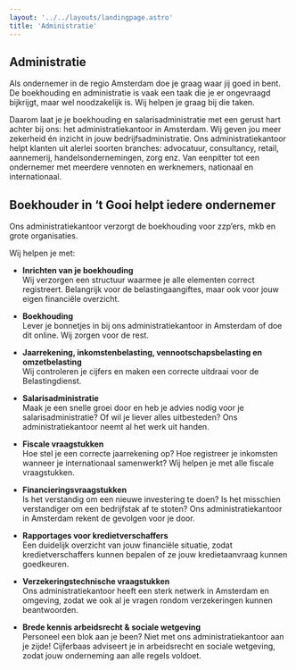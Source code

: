 ```yaml
---
layout: '../../layouts/landingpage.astro'
title: 'Administratie'
---
```


## Administratie

Als ondernemer in de regio Amsterdam doe je graag waar jij goed in bent. De boekhouding en administratie is vaak een taak die je er ongevraagd bijkrijgt, maar wel noodzakelijk is. Wij helpen je graag bij die taken.

Daarom laat je je boekhouding en salarisadministratie met een gerust hart achter bij ons: het administratiekantoor in Amsterdam. Wij geven jou meer zekerheid én inzicht in jouw bedrijfsadministratie. Ons administratiekantoor helpt klanten uit alerlei soorten branches: advocatuur, consultancy, retail, aannemerij, handelsondernemingen, zorg enz. Van eenpitter tot een ondernemer met meerdere vennoten en werknemers, nationaal en internationaal.

## Boekhouder in ‘t Gooi helpt iedere ondernemer

Ons administratiekantoor verzorgt de boekhouding voor zzp’ers, mkb en grote organisaties.

Wij helpen je met:

-   **Inrichten van je boekhouding**  
    Wij verzorgen een structuur waarmee je alle elementen correct registreert. Belangrijk voor de belastingaangiftes, maar ook voor jouw eigen financiële overzicht.

-   **Boekhouding**  
    Lever je bonnetjes in bij ons administratiekantoor in Amsterdam of doe dit online. Wij zorgen voor de rest.
    
-   **Jaarrekening, inkomstenbelasting, vennootschapsbelasting en omzetbelasting**  
    Wij controleren je cijfers en maken een correcte uitdraai voor de Belastingdienst.
-   **Salarisadministratie**  
    Maak je een snelle groei door en heb je advies nodig voor je salarisadministratie? Of wil je liever alles uitbesteden? Ons administratiekantoor neemt al het werk uit handen.
-   **Fiscale vraagstukken**  
    Hoe stel je een correcte jaarrekening op? Hoe registreer je inkomsten wanneer je internationaal samenwerkt? Wij helpen je met alle fiscale vraagstukken.
-   **Financieringsvraagstukken**  
    Is het verstandig om een nieuwe investering te doen? Is het misschien verstandiger om een bedrijfstak af te stoten? Ons administratiekantoor in Amsterdam rekent de gevolgen voor je door.
-   **Rapportages voor kredietverschaffers**  
    Een duidelijk overzicht van jouw financiële situatie, zodat kredietverschaffers kunnen bepalen of ze jouw kredietaanvraag kunnen goedkeuren.
-   **Verzekeringstechnische vraagstukken**  
    Ons administratiekantoor heeft een sterk netwerk in Amsterdam en omgeving, zodat we ook al je vragen rondom verzekeringen kunnen beantwoorden.
-   **Brede kennis arbeidsrecht & sociale wetgeving**  
    Personeel een blok aan je been? Niet met ons administratiekantoor aan je zijde! Cijferbaas adviseert je in arbeidsrecht en sociale wetgeving, zodat jouw onderneming aan alle regels voldoet.